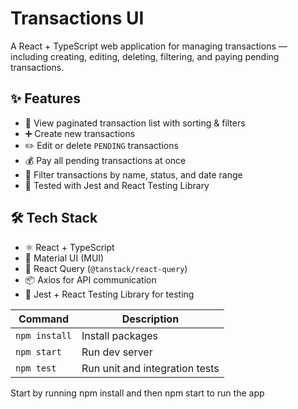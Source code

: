 # Transactions UI

A React + TypeScript web application for managing transactions — including creating, editing, deleting, filtering, and paying pending transactions.

## ✨ Features

- 📄 View paginated transaction list with sorting & filters
- ➕ Create new transactions
- ✏️ Edit or delete `PENDING` transactions
- 💰 Pay all pending transactions at once
- 🔎 Filter transactions by name, status, and date range
- 🧪 Tested with Jest and React Testing Library

## 🛠 Tech Stack

- ⚛️ React + TypeScript
- 💄 Material UI (MUI)
- 🔁 React Query (`@tanstack/react-query`)
- 📦 Axios for API communication
- 🧪 Jest + React Testing Library for testing

| Command         | Description                    |
|-----------------|--------------------------------|
| `npm install`   | Install packages               |
| `npm start`     | Run dev server                 |
| `npm test`      | Run unit and integration tests |

Start by running npm install and then npm start to run the app




